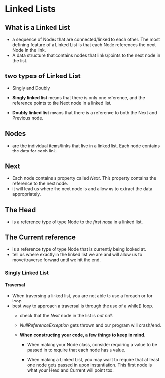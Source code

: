 # Linked Lists

## What is a Linked List
   -  a sequence of Nodes that are connected/linked to each other. The most defining feature of a Linked List is that each Node references the next Node in the link.
   -  A data structure that contains nodes that links/points to the next node in the list.

## two types of Linked List 
   - Singly and Doubly

   - **Singly linked list** means that there is only one reference, and the reference points to the Next node in a linked list.
   - **Doubly linked list** means that there is a reference to both the Next and Previous node.

## Nodes 
   - are the individual items/links that live in a linked list. Each node contains the data for each link.
## Next 
   - Each node contains a property called *Next*. This property contains the reference to the next node.
   - it will lead us where the next node is and allow us to extract the data appropriately.


## The Head
  - is a reference type of type Node to the *first node* in a linked list.
## The Current reference 
  - is a reference type of type Node that is currently being looked at. 
  - tell us where exactly in the linked list we are and will allow us to move/traverse forward until we hit the end.

### Singly Linked List

#### Traversal
   - When traversing a linked list, you are not able to use a foreach or for loop.
  - best way to approach a traversal is through the use of a while() loop.
    - check that the *Next* node in the list is *not null*.
    - *NullReferenceException* gets thrown and our program will crash/end.

    - **When constructing your code, a few things to keep in mind.**
      - When making your Node class, consider requiring a value to be passed in to require that each node has a value.
      
      - When making a Linked List, you may want to require that at least one node gets passed in upon instantiation. This first node is what your Head and Current will point too.

